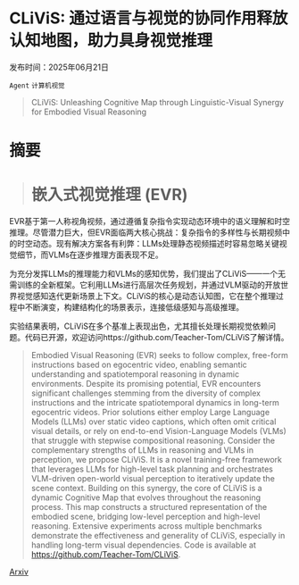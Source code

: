 # CLiViS: 通过语言与视觉的协同作用释放认知地图，助力具身视觉推理

发布时间：2025年06月21日

`Agent` `计算机视觉`

> CLiViS: Unleashing Cognitive Map through Linguistic-Visual Synergy for Embodied Visual Reasoning

# 摘要

> # 嵌入式视觉推理 (EVR)
EVR基于第一人称视角视频，通过遵循复杂指令实现动态环境中的语义理解和时空推理。尽管潜力巨大，但EVR面临两大核心挑战：复杂指令的多样性与长期视频中的时空动态。现有解决方案各有利弊：LLMs处理静态视频描述时容易忽略关键视觉细节，而VLMs在逐步推理方面表现不足。

为充分发挥LLMs的推理能力和VLMs的感知优势，我们提出了CLiViS——一个无需训练的全新框架。它利用LLMs进行高层次任务规划，并通过VLM驱动的开放世界视觉感知迭代更新场景上下文。CLiViS的核心是动态认知图，它在整个推理过程中不断演变，构建结构化的场景表示，连接低级感知与高级推理。

实验结果表明，CLiViS在多个基准上表现出色，尤其擅长处理长期视觉依赖问题。代码已开源，欢迎访问https://github.com/Teacher-Tom/CLiViS了解详情。

> Embodied Visual Reasoning (EVR) seeks to follow complex, free-form instructions based on egocentric video, enabling semantic understanding and spatiotemporal reasoning in dynamic environments. Despite its promising potential, EVR encounters significant challenges stemming from the diversity of complex instructions and the intricate spatiotemporal dynamics in long-term egocentric videos. Prior solutions either employ Large Language Models (LLMs) over static video captions, which often omit critical visual details, or rely on end-to-end Vision-Language Models (VLMs) that struggle with stepwise compositional reasoning. Consider the complementary strengths of LLMs in reasoning and VLMs in perception, we propose CLiViS. It is a novel training-free framework that leverages LLMs for high-level task planning and orchestrates VLM-driven open-world visual perception to iteratively update the scene context. Building on this synergy, the core of CLiViS is a dynamic Cognitive Map that evolves throughout the reasoning process. This map constructs a structured representation of the embodied scene, bridging low-level perception and high-level reasoning. Extensive experiments across multiple benchmarks demonstrate the effectiveness and generality of CLiViS, especially in handling long-term visual dependencies. Code is available at https://github.com/Teacher-Tom/CLiViS.

[Arxiv](https://arxiv.org/abs/2506.17629)